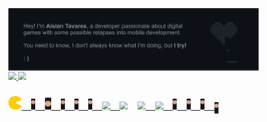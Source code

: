  <div>
    <img src="https://raw.githubusercontent.com/thisaislan/thisaislan/main/.github/images/banner.gif"/>
 </div>
 <div>
  <a href="https://github.com/thisaislan">
  <img height="180em" src="https://github-readme-stats.vercel.app/api?username=thisaislan&show_icons=true&include_all_commits=true&count_private=true&title_color=C2D1D9&text_color=8B949E&bg_color=0D1117&icon_color=3EA6FF&border_color=30363D00"/>
  <img height="180em" src="https://github-readme-stats.vercel.app/api/top-langs/?username=thisaislan&layout=compact&langs_count=7&title_color=C2D1D9&text_color=8B949E&bg_color=0D1117&icon_color=3EA6FF&border_color=30363D00"/>
</div>

##

<div>
    <img height="28" src="https://raw.githubusercontent.com/thisaislan/thisaislan/main/.github/images/pacman.png">
    &nbsp
    &nbsp
    <img width="8"  src="https://raw.githubusercontent.com/thisaislan/thisaislan/main/.github/images/dot.png">
    &nbsp
    &nbsp
    <img width="12" src="https://raw.githubusercontent.com/thisaislan/thisaislan/main/.github/images/big_dot.png">
    &nbsp
    &nbsp
    <img width="8"  src="https://raw.githubusercontent.com/thisaislan/thisaislan/main/.github/images/dot.png">
    &nbsp
    &nbsp
    <img width="8"  src="https://raw.githubusercontent.com/thisaislan/thisaislan/main/.github/images/dot.png">
    &nbsp
    &nbsp
    <img width="8"  src="https://raw.githubusercontent.com/thisaislan/thisaislan/main/.github/images/dot.png">
    &nbsp
    &nbsp
    <a href = "https://github.com/thisaislan"><img src="https://img.shields.io/badge/GitHub-E194C0?style=for-the-badge&logo=github&logoColor=white" target="_blank">
    &nbsp
    &nbsp
    <a href = "mailto:this.aislansgithub@outlook.com"><img src="https://img.shields.io/badge/-Email-E00503?style=for-the-badge&logo=gmail&logoColor=white" target="_blank"></a>
    &nbsp
    &nbsp
    <a href="https://www.linkedin.com/in/thisaislan/"><img src="https://img.shields.io/badge/-LinkedIn-07B7E0?style=for-the-badge&logo=linkedin&logoColor=white" target="_blank">
    &nbsp
    &nbsp
    <a href="https://play.google.com/store/apps/developer?id=thisaislan" target="_blank"><img src="https://img.shields.io/badge/Google_Play-D98D03?style=for-the-badge&logo=google-play&logoColor=white" target="_blank">
    &nbsp
    &nbsp
    <img width="8"  src="https://raw.githubusercontent.com/thisaislan/thisaislan/main/.github/images/dot.png">
    &nbsp
    &nbsp
    <img width="8"  src="https://raw.githubusercontent.com/thisaislan/thisaislan/main/.github/images/dot.png">
    &nbsp
    &nbsp
    <img width="8"  src="https://raw.githubusercontent.com/thisaislan/thisaislan/main/.github/images/dot.png">
    &nbsp
    &nbsp
    <img width="8"  src="https://raw.githubusercontent.com/thisaislan/thisaislan/main/.github/images/dot.png"style="vertical-align: middle">
</div>
 
